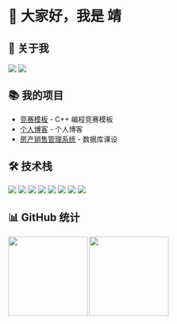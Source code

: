 # 👋 大家好，我是 靖

## 🌟 关于我

<a href="https://jingz.us.kg" target="_blank"><img  align=center src="https://img.shields.io/badge/Blog-博客-%231677ff?style=flat"/></a>
<a href="https://wakatime.com/@waka_c9b7cf44-94b9-494c-b82f-cafcf60b8a7b"><img align="center" src="https://wakatime.com/badge/user/waka_c9b7cf44-94b9-494c-b82f-cafcf60b8a7b.svg" ></a>

## 📚 我的项目

- [竞赛模板](https://github.com/hhgzeng/Programming-Template) - C++ 编程竞赛模板
- [个人博客](https://github.com/hhgzeng/hhgzeng.github.io) - 个人博客
- [房产销售管理系统](https://github.com/hhgzeng/RealEstateManagement) - 数据库课设

## 🛠️ 技术栈

<!-- 数据库 -->
<img src="https://img.shields.io/badge/MySQL-4479A1?style=for-the-badge&logo=mysql&logoColor=white"/> 

<!-- 后端 -->
<img src="https://img.shields.io/badge/C%2B%2B-00599C?style=for-the-badge&logo=c%2B%2B&logoColor=white"/>
<img src="https://img.shields.io/badge/Python-3776AB?style=for-the-badge&logo=python&logoColor=white"/>

<!-- 前端 -->
<img src="https://img.shields.io/badge/HTML-E34F26?style=for-the-badge&logo=html5&logoColor=white"/> 
<img src="https://img.shields.io/badge/CSS-1572B6?style=for-the-badge&logo=css3&logoColor=white"/> 
<img src="https://img.shields.io/badge/JavaScript-323330?style=for-the-badge&logo=javascript&logoColor=F7DF1E"/>
<img src="https://img.shields.io/badge/Vue.js-35495E?style=for-the-badge&logo=vue.js&logoColor=4FC08D"/>

<!-- AI -->
<img src="https://img.shields.io/badge/ChatGPT-00A67E?style=for-the-badge&logo=openai&logoColor=white"/>

## 📊 GitHub 统计

<img height="160px" align="left" src="https://github-readme-stats.vercel.app/api?username=hhgzeng&locale=cn&line_height=21&show_icons=true&theme=&rank_icon=default&include_all_commits=true&custom_title=Github漫游数据"/>
<img height="160px" align="left" src="https://github-readme-stats.vercel.app/api/top-langs/?username=hhgzeng&include_all_commits=true&locale=cn&line_height=33&theme=&langs_count=6&layout=compact&custom_title=常用语言"/>
